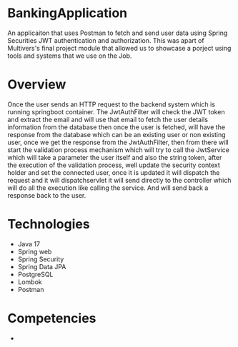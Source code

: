 # BankingApplication
An applicaiton that uses Postman to fetch and send user data using Spring Securities JWT authentication and authorization. This was apart of Multivers's final project module that allowed us to showcase a porject using tools and systems that we use on the Job.

# Overview
Once the user sends an HTTP request to the backend system which is running springboot container. The JwtAuthFilter will check the JWT token and extract the email and will use that email to fetch the user details information from the database then once the user is fetched, will have the response from the database which can be an existing user or non existing user, once we get the response from the JwtAuthFilter, then from there will start the validation process mechanism which will try to call the JwtService which will take a parameter the user itself and also the string token, after the execution of the validation process, well update the security context holder and set the connected user, once it is updated it will dispatch the request and it will dispatchservlet it will send directly to the controller which will do all the execution like calling the service. And will send back a response back to the user.

# Technologies
- Java 17
- Spring web
- Spring Security
- Spring Data JPA
- PostgreSQL
- Lombok
- Postman

# Competencies
- 
